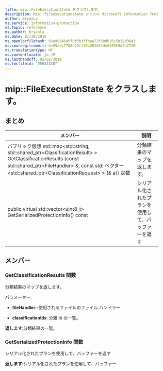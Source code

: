 ```yaml
---
title: mip::FileExecutionState をクラスします。
description: Mip::fileexecutionstate クラスの Microsoft Information Protection (MIP) SDK について説明します。
author: BryanLa
ms.service: information-protection
ms.topic: reference
ms.author: bryanla
ms.date: 01/28/2019
ms.openlocfilehash: 08a9064645f0ffb3ffbaa72f00db26c5b29d3643
ms.sourcegitcommit: be05adc7750e22c110b261882de0389b9dfb2726
ms.translationtype: MT
ms.contentlocale: ja-JP
ms.lasthandoff: 02/02/2019
ms.locfileid: "55652338"
---
```

# <a name="class-mipfileexecutionstate"></a>mip::FileExecutionState をクラスします。 
  
## <a name="summary"></a>まとめ
 メンバー                        | 説明                                
--------------------------------|---------------------------------------------
パブリック仮想 std::map\<std::string, std::shared_ptr\<ClassificationResult\> \> GetClassificationResults (const std::shared_ptr\<FileHandler\> &, const std: ベクター\<std::shared_ptr\<ClassificationRequest\> \> (& a)) 定数  |  分類結果のマップを返します。
public virtual std::vector\<uint8_t\> GetSerializedProtectionInfo() const  |  シリアル化されたプランを使用して、バッファーを返す
  
## <a name="members"></a>メンバー
  
### <a name="getclassificationresults-function"></a>GetClassificationResults 関数
分類結果のマップを返します。

パラメーター:  
* **fileHandler**:-使用されるファイルのファイル ハンドラー 


* **classificationIds**: 分類 Id の一覧。 



  
**返します**:分類結果の一覧。
  
### <a name="getserializedprotectioninfo-function"></a>GetSerializedProtectionInfo 関数
シリアル化されたプランを使用して、バッファーを返す

  
**返します**:シリアル化されたプランを使用して、バッファー